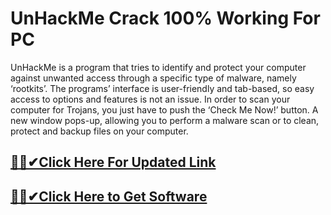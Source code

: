 # UnHackMe Crack 100% Working For PC



UnHackMe is a program that tries to identify and protect your computer against unwanted access through a specific type of malware, namely ‘rootkits’. The programs’ interface is user-friendly and tab-based, so easy access to options and features is not an issue. In order to scan your computer for Trojans, you just have to push the ‘Check Me Now!’ button. A new window pops-up, allowing you to perform a malware scan or to clean, protect and backup files on your computer.


## [🎉🚀✔Click Here For Updated Link](https://alitech.click/dl/)
 
 
## [🎉🚀✔Click Here to Get Software](https://alitech.click/dl/)



